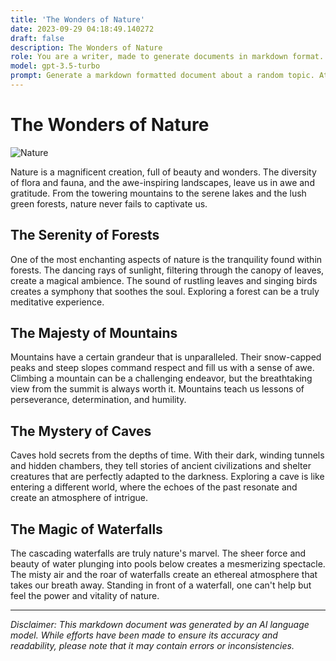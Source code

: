 ```yaml
---
title: 'The Wonders of Nature'
date: 2023-09-29 04:18:49.140272
draft: false
description: The Wonders of Nature
role: You are a writer, made to generate documents in markdown format. It is very important that all of the documents you generate are in valid markdown format.
model: gpt-3.5-turbo
prompt: Generate a markdown formatted document about a random topic. At the bottom, include a disclaimer explaining that the document was generated by you. The first line of the document should be the title. Make sure that the entire document is in proper markdown format, using a mix of various tags to make the document visually appealing.
---
```


# The Wonders of Nature

![Nature](https://images.unsplash.com/photo-1444212477490-ca407925329e)

Nature is a magnificent creation, full of beauty and wonders. The diversity of flora and fauna, and the awe-inspiring landscapes, leave us in awe and gratitude. From the towering mountains to the serene lakes and the lush green forests, nature never fails to captivate us.

## The Serenity of Forests

One of the most enchanting aspects of nature is the tranquility found within forests. The dancing rays of sunlight, filtering through the canopy of leaves, create a magical ambience. The sound of rustling leaves and singing birds creates a symphony that soothes the soul. Exploring a forest can be a truly meditative experience.

## The Majesty of Mountains

Mountains have a certain grandeur that is unparalleled. Their snow-capped peaks and steep slopes command respect and fill us with a sense of awe. Climbing a mountain can be a challenging endeavor, but the breathtaking view from the summit is always worth it. Mountains teach us lessons of perseverance, determination, and humility.

## The Mystery of Caves

Caves hold secrets from the depths of time. With their dark, winding tunnels and hidden chambers, they tell stories of ancient civilizations and shelter creatures that are perfectly adapted to the darkness. Exploring a cave is like entering a different world, where the echoes of the past resonate and create an atmosphere of intrigue.

## The Magic of Waterfalls

The cascading waterfalls are truly nature's marvel. The sheer force and beauty of water plunging into pools below creates a mesmerizing spectacle. The misty air and the roar of waterfalls create an ethereal atmosphere that takes our breath away. Standing in front of a waterfall, one can't help but feel the power and vitality of nature.

---

*Disclaimer: This markdown document was generated by an AI language model. While efforts have been made to ensure its accuracy and readability, please note that it may contain errors or inconsistencies.*